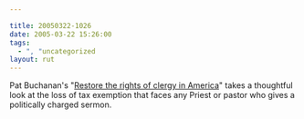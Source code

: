 ```yaml
---

title: 20050322-1026
date: 2005-03-22 15:26:00
tags:
  - ", "uncategorized
layout: rut
---
```


<p> Pat Buchanan's "<a href="http://www.wnd.com/news/article.asp?ARTICLE_ID=43395">Restore
the rights of clergy in America</a>" takes a thoughtful look at the
loss of tax exemption that faces any Priest or pastor who gives a
politically charged sermon.</p>

